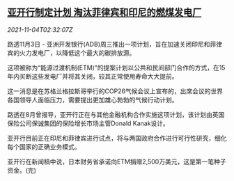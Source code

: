 <!--1635994863000-->
[亚开行制定计划 淘汰菲律宾和印尼的燃煤发电厂](https://cn.reuters.com/article/adb-coal-power-plant-plan-1104-idCNKBS2HP056)
------

<div><i>2021-11-04T02:32:07Z</i></div><p>路透11月3日 - 亚洲开发银行(ADB)周三推出一项计划，旨在加速关闭印尼和菲律宾的火力发电厂，以降低这个最大的碳排放源。</p><p>这项被称为“能源过渡机制(ETM)”的提案计划以公共和民间部门合作的方式，在15年内买断这些发电厂并将其关闭，较其正常使用寿命大大提前。</p><p>这一消息是在苏格兰格拉斯哥举行的COP26气候会议上宣布的，出席会议的世界各国领导人面临压力，需要提出更加雄心勃勃的气候行动计划。</p><p>路透在8月曾报导，亚开行正在与其他金融机构合作实施这项计划，该计划由英国保险公司保诚集团的保险增长市场主管Donald Kanak设计。</p><p>亚开行目前正在印尼和菲律宾进行试点，将与两国政府合作进行可行性研究，细化每个国家的正确业务模式。</p><p>亚开行在新闻稿中说，日本财务省承诺向ETM捐赠2,500万美元，这是第一笔种子资金。(完)</p>
